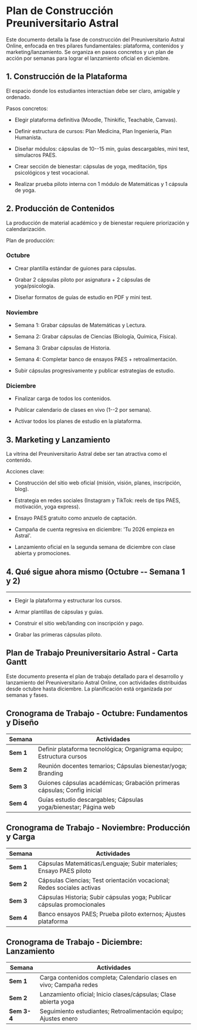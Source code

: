 # Plan de Construcción Preuniversitario Astral

Este documento detalla la fase de construcción del Preuniversitario
Astral Online, enfocada en tres pilares fundamentales: plataforma,
contenidos y marketing/lanzamiento. Se organiza en pasos concretos y un
plan de acción por semanas para lograr el lanzamiento oficial en
diciembre.

## 1. Construcción de la Plataforma

El espacio donde los estudiantes interactúan debe ser claro, amigable y
ordenado.

Pasos concretos:

- Elegir plataforma definitiva (Moodle, Thinkific, Teachable, Canvas).

- Definir estructura de cursos: Plan Medicina, Plan Ingeniería, Plan
  Humanista.

- Diseñar módulos: cápsulas de 10--15 min, guías descargables, mini
  test, simulacros PAES.

- Crear sección de bienestar: cápsulas de yoga, meditación, tips
  psicológicos y test vocacional.

- Realizar prueba piloto interna con 1 módulo de Matemáticas y 1
  cápsula de yoga.

## 2. Producción de Contenidos

La producción de material académico y de bienestar requiere priorización
y calendarización.

Plan de producción:

### Octubre

- Crear plantilla estándar de guiones para cápsulas.

- Grabar 2 cápsulas piloto por asignatura + 2 cápsulas de
  yoga/psicología.

- Diseñar formatos de guías de estudio en PDF y mini test.

### Noviembre

- Semana 1: Grabar cápsulas de Matemáticas y Lectura.

- Semana 2: Grabar cápsulas de Ciencias (Biología, Química, Física).

- Semana 3: Grabar cápsulas de Historia.

- Semana 4: Completar banco de ensayos PAES + retroalimentación.

- Subir cápsulas progresivamente y publicar estrategias de estudio.

### Diciembre

- Finalizar carga de todos los contenidos.

- Publicar calendario de clases en vivo (1--2 por semana).

- Activar todos los planes de estudio en la plataforma.

## 3. Marketing y Lanzamiento

La vitrina del Preuniversitario Astral debe ser tan atractiva como el
contenido.

Acciones clave:

- Construcción del sitio web oficial (misión, visión, planes,
  inscripción, blog).

- Estrategia en redes sociales (Instagram y TikTok: reels de tips
  PAES, motivación, yoga express).

- Ensayo PAES gratuito como anzuelo de captación.

- Campaña de cuenta regresiva en diciembre: \'Tu 2026 empieza en
  Astral\'.

- Lanzamiento oficial en la segunda semana de diciembre con clase
  abierta y promociones.

## 4. Qué sigue ahora mismo (Octubre -- Semana 1 y 2)

---

- Elegir la plataforma y estructurar los cursos.

- Armar plantillas de cápsulas y guías.

- Construir el sitio web/landing con inscripción y pago.

- Grabar las primeras cápsulas piloto.

## Plan de Trabajo Preuniversitario Astral - Carta Gantt

Este documento presenta el plan de trabajo detallado para el desarrollo
y lanzamiento del Preuniversitario Astral Online, con actividades
distribuidas desde octubre hasta diciembre. La planificación está
organizada por semanas y fases.

## Cronograma de Trabajo - Octubre: Fundamentos y Diseño

| Semana | Actividades |
|--------|-------------|
| **Sem 1** | Definir plataforma tecnológica; Organigrama equipo; Estructura cursos |
| **Sem 2** | Reunión docentes temarios; Cápsulas bienestar/yoga; Branding |
| **Sem 3** | Guiones cápsulas académicas; Grabación primeras cápsulas; Config inicial |
| **Sem 4** | Guías estudio descargables; Cápsulas yoga/bienestar; Página web |

## Cronograma de Trabajo - Noviembre: Producción y Carga

| Semana | Actividades |
|--------|-------------|
| **Sem 1** | Cápsulas Matemáticas/Lenguaje; Subir materiales; Ensayo PAES piloto |
| **Sem 2** | Cápsulas Ciencias; Test orientación vocacional; Redes sociales activas |
| **Sem 3** | Cápsulas Historia; Subir cápsulas yoga; Publicar cápsulas promocionales |
| **Sem 4** | Banco ensayos PAES; Prueba piloto externos; Ajustes plataforma |

## Cronograma de Trabajo - Diciembre: Lanzamiento

| Semana | Actividades |
|--------|-------------|
| **Sem 1** | Carga contenidos completa; Calendario clases en vivo; Campaña redes |
| **Sem 2** | Lanzamiento oficial; Inicio clases/cápsulas; Clase abierta yoga |
| **Sem 3-4** | Seguimiento estudiantes; Retroalimentación equipo; Ajustes enero |

